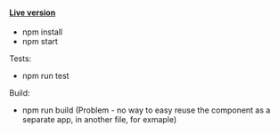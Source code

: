 #### [Live version](https://kiraburova.github.io/weather-widget/)

- npm install
- npm start

Tests:

- npm run test

Build:

- npm run build (Problem - no way to easy reuse the component as a separate app, in another file, for exmaple)
